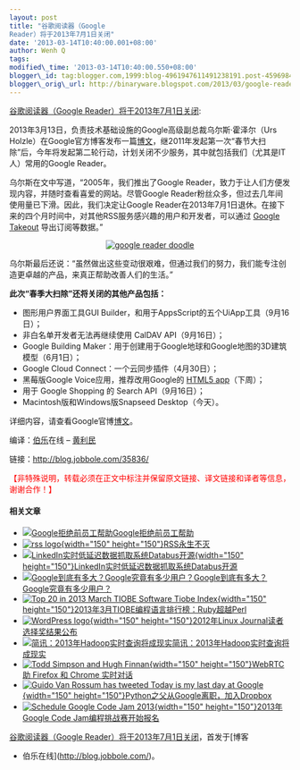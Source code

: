 ```yaml
--- 
layout: post 
title: "谷歌阅读器（Google
Reader）将于2013年7月1日关闭" 
date: '2013-03-14T10:40:00.001+08:00'
author: Wenh Q
tags:
modified\_time: '2013-03-14T10:40:00.550+08:00'
blogger\_id: tag:blogger.com,1999:blog-4961947611491238191.post-4596984700896212699
blogger\_orig\_url: http://binaryware.blogspot.com/2013/03/google-reader201371.html
---
```

[谷歌阅读器（Google
Reader）将于2013年7月1日关闭](http://blog.jobbole.com/35836/?utm_source=rss&utm_medium=rss&utm_campaign=justinmind%25ef%25bc%258c%25e4%25b8%25ba%25e7%25a7%25bb%25e5%258a%25a8%25e8%25ae%25be%25e8%25ae%25a1%25e8%2580%258c%25e7%2594%259f):

2013年3月13日，负责技术基础设施的Google高级副总裁乌尔斯·霍泽尔（Urs
Holzle）在Google官方博客发布一篇[博文](http://googleblog.blogspot.com/2013/03/a-second-spring-of-cleaning.html)，继2011年发起第一次“春节大扫除”后，今年将发起第二轮行动，计划关闭不少服务，其中就包括我们（尤其是IT人）常用的Google
Reader。

乌尔斯在文中写道，“2005年，我们推出了Google
Reader，致力于让人们方便发现内容，并随时查看喜爱的网站。尽管Google
Reader粉丝众多，但过去几年间使用量已下滑。因此，我们决定让Google
Reader在2013年7月1日退休。在接下来的四个月时间中，对其他RSS服务感兴趣的用户和开发者，可以通过 [Google
Takeout](http://www.dataliberation.org/google/reader) 导出订阅等数据。”


<div style="text-align: center;">

[![google reader
doodle](http://blog.jobbole.com/wp-content/uploads/2013/03/google-reader-doodle.jpeg "google reader doodle")](http://blog.jobbole.com/wp-content/uploads/2013/03/google-reader-doodle.jpeg "google reader doodle")

</div>

乌尔斯最后还说：“虽然做出这些变动很艰难，但通过我们的努力，我们能专注创造更卓越的产品，来真正帮助改善人们的生活。”

**此次“春季大扫除”还将关闭的其他产品包括：**


-   图形用户界面工具GUI
    Builder，和用于AppsScript的五个UiApp工具（9月16日）；
-   非白名单开发者无法再继续使用 CalDAV API（9月16日）；
-   Google Building
    Maker：用于创建用于Google地球和Google地图的3D建筑模型（6月1日）；
-   Google Cloud Connect：一个云同步插件（4月30日）；
-   黑莓版Google Voice应用，推荐改用Google的 [HTML5
    app](https://www.google.com/voice/m?uipref=1)（下周）；
-   用于 Google Shopping 的 Search API（9月16日）；
-   Macintosh版和Windows版Snapseed Desktop（今天）。



详细内容，请查看Google官博[博文](http://googleblog.blogspot.com/2013/03/a-second-spring-of-cleaning.html)。

编译：[伯乐](http://www.jobbole.com/ "伯乐")在线 –
[黄利民](http://blog.jobbole.com/author/%e9%bb%84%e5%88%a9%e6%b0%91/)

链接：<http://blog.jobbole.com/35836/>

<span
style="color: red;">【非特殊说明，转载必须在正文中标注并保留原文链接、译文链接和译者等信息，谢谢合作！】</span>


#### 相关文章

-   [![Google拒绝前员工帮助](http://blog.jobbole.com/wp-content/uploads/2011/11/Google-logo.jpg)](http://blog.jobbole.com/5404/)[Google拒绝前员工帮助](http://blog.jobbole.com/5404/)
-   [![rss
    logo](http://blog.jobbole.com/wp-content/uploads/2012/04/rss-logo--150x150.jpg){width="150"
    height="150"}](http://blog.jobbole.com/18436/)[RSS永生不灭](http://blog.jobbole.com/18436/)
-   [![LinkedIn实时低延迟数据抓取系统Databus开源](http://blog.jobbole.com/wp-content/uploads/2013/03/databus-usecases-150x150.jpg){width="150"
    height="150"}](http://blog.jobbole.com/34855/)[LinkedIn实时低延迟数据抓取系统Databus开源](http://blog.jobbole.com/34855/)
-   [![Google到底有多大？Google究竟有多少用户？](http://blog.jobbole.com/wp-content/plugins/wordpress-23-related-posts-plugin/static/thumbs/10.jpg)](http://blog.jobbole.com/647/)[Google到底有多大？Google究竟有多少用户？](http://blog.jobbole.com/647/)
-   [![Top 20 in 2013 March TIOBE Software Tiobe
    Index](http://blog.jobbole.com/wp-content/uploads/2013/03/Top-20-in-2013-March-TIOBE-Software_-Tiobe-Index-150x150.png){width="150"
    height="150"}](http://blog.jobbole.com/35789/)[2013年3月TIOBE编程语言排行榜：Ruby超越Perl](http://blog.jobbole.com/35789/)
-   [![WordPress
    logo](http://blog.jobbole.com/wp-content/uploads/2011/11/WordPress-logo-150x150.jpg){width="150"
    height="150"}](http://blog.jobbole.com/31329/)[2012年Linux
    Journal读者选择奖结果公布](http://blog.jobbole.com/31329/)
-   [![简讯：2013年Hadoop实时查询将成现实](http://www.jobbole.net/wp-content/uploads/2013/02/Hadoop-logo1-150x150.png)](http://blog.jobbole.com/31137/)[简讯：2013年Hadoop实时查询将成现实](http://blog.jobbole.com/31137/)
-   [![Todd Simpson and Hugh
    Finnan](http://blog.jobbole.com/wp-content/uploads/2013/02/Todd-Simpson-and-Hugh-Finnan-150x150.jpg){width="150"
    height="150"}](http://blog.jobbole.com/33114/)[WebRTC 助 Firefox 和
    Chrome 实时对话](http://blog.jobbole.com/33114/)
-   [![Guido Van Rossum has tweeted Today is my last day at
    Google](http://blog.jobbole.com/wp-content/uploads/2012/12/Guido-Van-Rossum-has-tweeted-Today-is-my-last-day-at-Google--150x150.png){width="150"
    height="150"}](http://blog.jobbole.com/31146/)[Python之父从Google离职，加入Dropbox](http://blog.jobbole.com/31146/)
-   [![Schedule Google Code Jam
    2013](http://blog.jobbole.com/wp-content/uploads/2013/03/Schedule-Google-Code-Jam-2013-150x150.png){width="150"
    height="150"}](http://blog.jobbole.com/35824/)[2013年Google Code
    Jam编程挑战赛开始报名](http://blog.jobbole.com/35824/)

[谷歌阅读器（Google
Reader）将于2013年7月1日关闭](http://blog.jobbole.com/35836/)，首发于[博客
- 伯乐在线](http://blog.jobbole.com/)。
